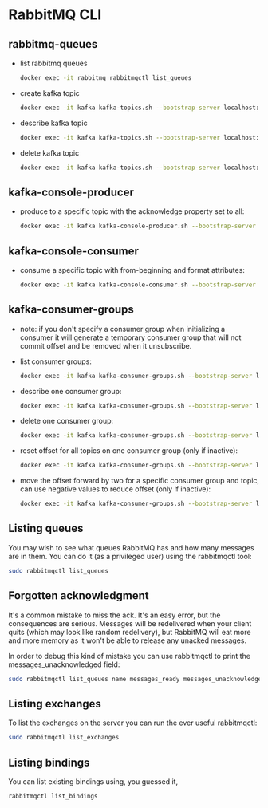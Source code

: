 # RabbitMQ CLI

## **rabbitmq-queues**
- list rabbitmq queues
  ```sh
  docker exec -it rabbitmq rabbitmqctl list_queues
  ```



- create kafka topic
  ```sh
  docker exec -it kafka kafka-topics.sh --bootstrap-server localhost:9092 --create --topic some_topic_name --partitions 3 --replication-factor 2
  ```
- describe kafka topic
  ```sh
  docker exec -it kafka kafka-topics.sh --bootstrap-server localhost:9092 --describe --topic some_topic_name
  ```
- delete kafka topic
  ```sh
  docker exec -it kafka kafka-topics.sh --bootstrap-server localhost:9092 --delete --topic some_topic_name
  ```

## **kafka-console-producer**
- produce to a specific topic with the acknowledge property set to all:
  ```sh
  docker exec -it kafka kafka-console-producer.sh --bootstrap-server localhost:9092 --topic some_topic_name --property parse.key=true --property key.separator=: --producer-property acks=all
  ```


## **kafka-console-consumer**
- consume a specific topic with from-beginning and format attributes:
  ```sh
  docker exec -it kafka kafka-console-consumer.sh --bootstrap-server localhost:9092 --topic some_topic_name --group some_group --from-beginning --formatter kafka.tools.DefaultMessageFormatter --property print.timestamp=true --property print.key=true --property print.value=true
  ```

## **kafka-consumer-groups**
- note: if you don't specify a consumer group when initializing a consumer it will generate a temporary consumer group that will not commit offset and be removed when it unsubscribe.  

- list consumer groups:
  ```sh
  docker exec -it kafka kafka-consumer-groups.sh --bootstrap-server localhost:9092 --list
  ```
- describe one consumer group:
  ```sh
  docker exec -it kafka kafka-consumer-groups.sh --bootstrap-server localhost:9092 --group some_group --describe 
  ```
- delete one consumer group:
  ```sh
  docker exec -it kafka kafka-consumer-groups.sh --bootstrap-server localhost:9092 --group some_group --delete 
  ```
- reset offset for all topics on one consumer group (only if inactive):
  ```sh
  docker exec -it kafka kafka-consumer-groups.sh --bootstrap-server localhost:9092 --group some_group --reset-offsets --to-earliest --execute --all-topics
  ```
- move the offset forward by two for a specific consumer group and topic, can use negative values to reduce offset (only if inactive):
  ```sh
  docker exec -it kafka kafka-consumer-groups.sh --bootstrap-server localhost:9092 --group some_group --reset-offsets --shift-by 2 --execute --topic some_topic
  ```


## Listing queues
You may wish to see what queues RabbitMQ has and how many messages are in them. You can do it (as a privileged user) using the rabbitmqctl tool:

```sh
sudo rabbitmqctl list_queues
```

## Forgotten acknowledgment
It's a common mistake to miss the ack. It's an easy error, but the consequences are serious. Messages will be redelivered when your client quits (which may look like random redelivery), but RabbitMQ will eat more and more memory as it won't be able to release any unacked messages.

In order to debug this kind of mistake you can use rabbitmqctl to print the messages_unacknowledged field:

```sh
sudo rabbitmqctl list_queues name messages_ready messages_unacknowledged
```


## Listing exchanges
To list the exchanges on the server you can run the ever useful rabbitmqctl:

```sh
sudo rabbitmqctl list_exchanges
```


## Listing bindings
You can list existing bindings using, you guessed it,

```sh
rabbitmqctl list_bindings
```